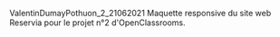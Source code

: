 ValentinDumayPothuon_2_21062021
Maquette responsive du site web Reservia pour le projet n°2 d'OpenClassrooms.